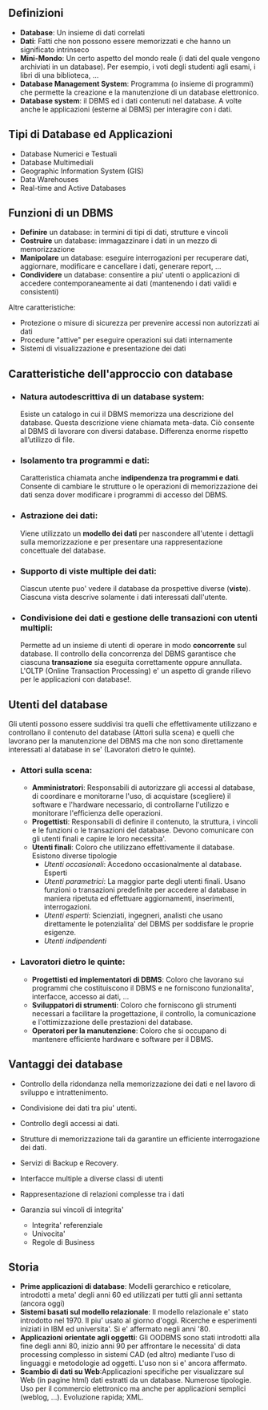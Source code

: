 
## Definizioni 
- **Database**: Un insieme di dati correlati
- **Dati**: Fatti che non possono essere memorizzati e che hanno un significato intrinseco
- **Mini-Mondo**: Un certo aspetto del mondo reale (i dati del quale vengono archiviati in un database). Per esempio, i voti degli studenti agli esami, i libri di una biblioteca, ...
- **Database Management System**: Programma (o insieme di programmi) che permette la creazione e la manutenzione di un database elettronico.
- **Database system**: il DBMS ed i dati contenuti nel database. A volte anche le applicazioni (esterne al DBMS) per interagire con i dati.

## Tipi di Database ed Applicazioni
- Database Numerici e Testuali
- Database Multimediali
- Geographic Information System (GIS)
- Data Warehouses
- Real-time and Active Databases

## Funzioni di un DBMS
- **Definire** un database: in termini di tipi di dati, strutture e vincoli
- **Costruire** un database: immagazzinare i dati in un mezzo di memorizzazione
- **Manipolare** un database: eseguire interrogazioni per recuperare dati, aggiornare, modificare e cancellare i dati, generare report, ...
- **Condividere** un database: consentire a piu' utenti o applicazioni di accedere contemporaneamente ai dati (mantenendo i dati validi e consistenti)

Altre caratteristiche:
- Protezione o misure di sicurezza per prevenire accessi non autorizzati ai dati
- Procedure "attive" per eseguire operazioni sui dati internamente
- Sistemi di visualizzazione e presentazione dei dati

## Caratteristiche dell'approccio con database
- ### Natura autodescrittiva di un database system:
  Esiste un catalogo in cui il DBMS memorizza una descrizione del database. Questa descrizione viene chiamata meta-data. Ciò consente al DBMS di lavorare con diversi database. Differenza enorme rispetto all’utilizzo di file.
  
- ### Isolamento tra programmi e dati:
  Caratteristica chiamata anche **indipendenza tra programmi e dati**. Consente di cambiare le strutture o le operazioni di memorizzazione dei dati senza dover modificare i programmi di accesso del DBMS.
  
- ### Astrazione dei dati:
  Viene utilizzato un **modello dei dati** per nascondere all'utente i dettagli sulla memorizzazione e per presentare una rappresentazione concettuale del database.
  
- ###  Supporto di viste multiple dei dati:
  Ciascun utente puo' vedere il database da prospettive diverse (**viste**). Ciascuna vista descrive solamente i dati interessati dall'utente.
  
- ### Condivisione dei dati e gestione delle transazioni con utenti multipli:
  Permette ad un insieme di utenti di operare in modo **concorrente** sul database. Il controllo della concorrenza del DBMS garantisce che ciascuna **transazione** sia eseguita correttamente oppure annullata. L'OLTP (Online Transaction Processing) e' un aspetto di grande rilievo per le applicazioni con database!.

## Utenti del database
Gli utenti possono essere suddivisi tra quelli che effettivamente utilizzano e controllano il contenuto del database (Attori sulla scena) e quelli che lavorano per la manutenzione del DBMS ma che non sono direttamente interessati al database in se' (Lavoratori dietro le quinte).

- ### Attori sulla scena:
	- **Amministratori**: Responsabili di autorizzare gli accessi al database, di coordinare e monitorarne l'uso, di acquistare (scegliere) il software e l'hardware necessario, di controllarne l'utilizzo e monitorare l'efficienza delle operazioni.
	- **Progettisti**: Responsabili di definire il contenuto, la struttura, i vincoli e le funzioni o le transazioni del database. Devono comunicare con gli utenti finali e capire le loro necessita'.
	- **Utenti finali**: Coloro che utilizzano effettivamente il database. Esistono diverse tipologie
		- *Utenti occasionali*: Accedono occasionalmente al database. Esperti
		- *Utenti parametrici*: La maggior parte degli utenti finali. Usano funzioni o transazioni predefinite per accedere al database in maniera ripetuta ed effettuare aggiornamenti, inserimenti, interrogazioni.
		- *Utenti esperti*: Scienziati, ingegneri, analisti che usano direttamente le potenzialita' del DBMS per soddisfare le proprie esigenze.
		- *Utenti indipendenti*

- ### Lavoratori dietro le quinte:
	- **Progettisti ed implementatori di DBMS**: Coloro che lavorano sui programmi che costituiscono il DBMS e ne forniscono funzionalita', interfacce, accesso ai dati, ...
	- **Sviluppatori di strumenti**: Coloro che forniscono gli strumenti necessari a facilitare la progettazione, il controllo, la comunicazione e l'ottimizzazione delle prestazioni del database.
	- **Operatori per la manutenzione**: Coloro che si occupano di mantenere efficiente hardware e software per il DBMS.

## Vantaggi dei database
- Controllo della ridondanza nella memorizzazione dei dati e nel lavoro di sviluppo e intrattenimento.
- Condivisione dei dati tra piu' utenti.
- Controllo degli accessi ai dati.
- Strutture di memorizzazione tali da garantire un efficiente interrogazione dei dati.
  
- Servizi di Backup e Recovery.
- Interfacce multiple a diverse classi di utenti
- Rappresentazione di relazioni complesse tra i dati
- Garanzia sui vincoli di integrita'
	- Integrita' referenziale
	- Univocita'
	- Regole di Business

## Storia 
- **Prime applicazioni di database**: Modelli gerarchico e reticolare, introdotti a meta' degli anni 60 ed utilizzati per tutti gli anni settanta (ancora oggi)
- **Sistemi basati sul modello relazionale**: Il modello relazionale e' stato introdotto nel 1970. Il piu' usato al giorno d'oggi. Ricerche e esperimenti iniziati in IBM ed universita'. Si e' affermato negli anni '80.
- **Applicazioni orientate agli oggetti**: Gli OODBMS sono stati introdotti alla fine degli anni 80, inizio anni 90 per affrontare le necessita' di data processing complesso in sistemi CAD (ed altro) mediante l'uso di linguaggi e metodologie ad oggetti. L'uso non si e' ancora affermato.
- **Scambio di dati su Web**:Applicazioni specifiche per visualizzare sul Web (in pagine html) dati estratti da un database. Numerose tipologie. Uso per il commercio elettronico ma anche per applicazioni semplici (weblog, ...). Evoluzione rapida; XML.




